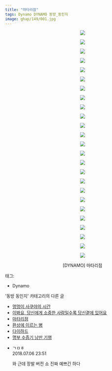 ```yaml
---
title: "마타리점"
tags: Dynamo DYNAMO 동방_동인지
image: ghap/149/001.jpg
---
```

<div class="article">
<p style="text-align: center; clear: none; float: none;"><img src="{{ site.nasurl }}/ghap/149/001.jpg"/></p>
<p style="text-align: center; clear: none; float: none;"><img src="{{ site.nasurl }}/ghap/149/002.jpg"/></p>
<p style="text-align: center; clear: none; float: none;"><img src="{{ site.nasurl }}/ghap/149/003.jpg"/></p>
<p style="text-align: center; clear: none; float: none;"><img src="{{ site.nasurl }}/ghap/149/004.jpg"/></p>
<p style="text-align: center; clear: none; float: none;"><img src="{{ site.nasurl }}/ghap/149/005.jpg"/></p>
<p style="text-align: center; clear: none; float: none;"><img src="{{ site.nasurl }}/ghap/149/006.jpg"/></p>
<p style="text-align: center; clear: none; float: none;"><img src="{{ site.nasurl }}/ghap/149/007.jpg"/></p>
<p style="text-align: center; clear: none; float: none;"><img src="{{ site.nasurl }}/ghap/149/008.jpg"/></p>
<p style="text-align: center; clear: none; float: none;"><img src="{{ site.nasurl }}/ghap/149/009.jpg"/></p>
<p style="text-align: center; clear: none; float: none;"><img src="{{ site.nasurl }}/ghap/149/010.jpg"/></p>
<p style="text-align: center; clear: none; float: none;"><img src="{{ site.nasurl }}/ghap/149/011.jpg"/></p>
<p style="text-align: center; clear: none; float: none;"><img src="{{ site.nasurl }}/ghap/149/012.jpg"/></p>
<p style="text-align: center; clear: none; float: none;"><img src="{{ site.nasurl }}/ghap/149/013.jpg"/></p>
<p style="text-align: center; clear: none; float: none;"><img src="{{ site.nasurl }}/ghap/149/014.jpg"/></p>
<p style="text-align: center; clear: none; float: none;"><img src="{{ site.nasurl }}/ghap/149/015.jpg"/></p>
<p style="text-align: center; clear: none; float: none;"><img src="{{ site.nasurl }}/ghap/149/016.jpg"/></p>
<p style="text-align: center; clear: none; float: none;"><img src="{{ site.nasurl }}/ghap/149/017.jpg"/></p>
<p style="text-align: center; clear: none; float: none;"><img src="{{ site.nasurl }}/ghap/149/018.jpg"/></p>
<p style="text-align: center; clear: none; float: none;"><img src="{{ site.nasurl }}/ghap/149/019.jpg"/></p>
<p style="text-align: center; clear: none; float: none;"><img src="{{ site.nasurl }}/ghap/149/020.jpg"/></p>
<p style="text-align: center; clear: none; float: none;"><img src="{{ site.nasurl }}/ghap/149/021.jpg"/></p>
<p style="text-align: center; clear: none; float: none;"><img src="{{ site.nasurl }}/ghap/149/022.jpg"/></p>
<p style="text-align: center; clear: none; float: none;"><img src="{{ site.nasurl }}/ghap/149/023.jpg"/></p>
<p style="text-align: center; clear: none; float: none;"><img src="{{ site.nasurl }}/ghap/149/024.jpg"/></p>
<p style="text-align: center; clear: none; float: none;"><img src="{{ site.nasurl }}/ghap/149/025.jpg"/></p>
<p style="text-align: center; clear: none; float: none;">[DYNAMO] 마타리점</p>
</div><div class="tagTrail">
<p>태그: </p>
<ul>
<li>Dynamo</li>
</ul>
</div><div class="another">
<p>'동방 동인지' 카테고리의 다른 글</p>
<ul>
<li><a href="/2016-06-18-ghap_151">멍멍이 사쿠야의 시간</a></li>
<li><a href="/2016-06-18-ghap_150">이봐요, 당신에게 소중한 사람일수록 당신곁에 있어요</a></li>
<li><a href="/2016-06-18-ghap_149">마타리점</a></li>
<li><a href="/2016-06-18-ghap_148">환상에 이르는 병</a></li>
<li><a href="/2016-06-18-ghap_147">다이하드</a></li>
<li><a href="/2016-06-18-ghap_146">명부 수증기 낭만 기행</a></li>
</ul>
</div><div class="cb_module cb_fluid">
<div class="cb_wrt cb_profile">
<div class="comment">
<ul>
<li class="cb_thumb_off" id="comment15281735">
<div class="cb_comment_area">
<div class="cb_info_area">
<div class="cb_section">
<span class="cb_nick_name">ㄱㅁㅎ</span>
</div>
<div class="cb_section">
<span class="cb_date">2018.07.06 23:51 </span>
</div>
</div>
<div class="cb_dsc_comment">
<p class="cb_dsc">
											와 근데 장발 버전 쇼 진짜 예쁘긴 하다
										</p>
</div>
</div></li>
</ul>
</div>
</div><!-- commentList close -->
</div>